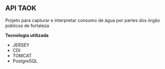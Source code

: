 ## API TAOK

Projeto para capturar e interpretar consumo de água por partes dos órgão públicos de fortaleza

**Tecnologia utilizada**

- JERSEY
- CDI
- TOMCAT
- PostgreSQL
